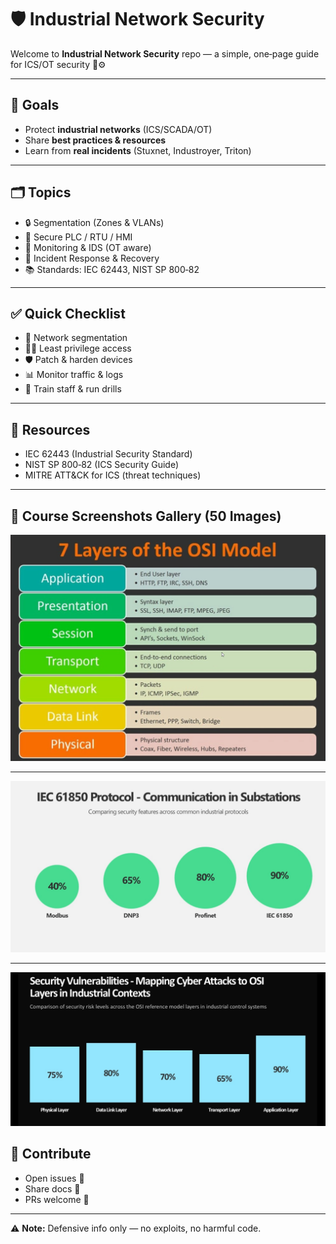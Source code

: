 # 🛡️ Industrial Network Security

Welcome to **Industrial Network Security** repo — a simple, one‑page guide for ICS/OT security 🚦⚙️

---

## 🎯 Goals

* Protect **industrial networks** (ICS/SCADA/OT)
* Share **best practices & resources**
* Learn from **real incidents** (Stuxnet, Industroyer, Triton)

---

## 🗂️ Topics

* 🔒 Segmentation (Zones & VLANs)
* 🧰 Secure PLC / RTU / HMI
* 👀 Monitoring & IDS (OT aware)
* 🚨 Incident Response & Recovery
* 📚 Standards: IEC 62443, NIST SP 800‑82

---

## ✅ Quick Checklist

* 🔐 Network segmentation
* 🧑‍💻 Least privilege access
* 🛡️ Patch & harden devices
* 📊 Monitor traffic & logs
* 📕 Train staff & run drills

---

## 📘 Resources

* IEC 62443 (Industrial Security Standard)
* NIST SP 800‑82 (ICS Security Guide)
* MITRE ATT&CK for ICS (threat techniques)

---

## 📸 Course Screenshots Gallery (50 Images)
<p align="center">
  <img src="img/1.png" />
  
  ---
  
  <img src="img/2.png" />
  
  ---
  
  <img src="img/3.png" />
</p?





---

## 🤝 Contribute

* Open issues 📝
* Share docs 📄
* PRs welcome 🚀

---

⚠️ **Note:** Defensive info only — no exploits, no harmful code.
